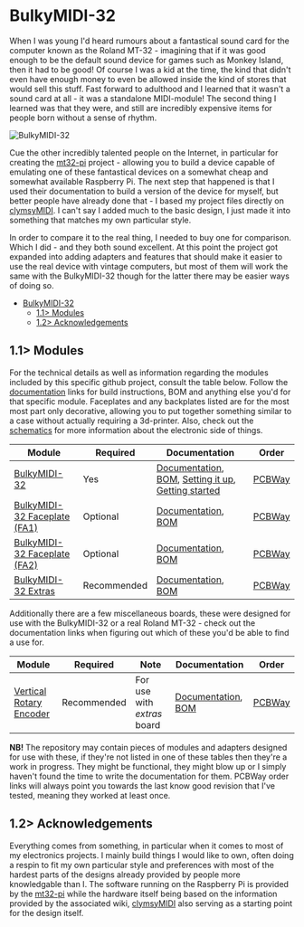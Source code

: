 # BulkyMIDI-32
When I was young I'd heard rumours about a fantastical sound card for the computer known as the Roland MT-32 - imagining that if it was good enough to be the default sound device for games such as Monkey Island, then it had to be good! Of course I was a kid at the time, the kind that didn't even have enough money to even be allowed inside the kind of stores that would sell this stuff. Fast forward to adulthood and I learned that it wasn't a sound card at all - it was a standalone MIDI-module! The second thing I learned was that they were, and still are incredibly expensive items for people born without a sense of rhythm.

![BulkyMIDI-32](https://github.com/tebl/BulkyMIDI-32/raw/main/gallery/2022-05-02%2001.37.11.jpg)

Cue the other incredibly talented people on the Internet, in particular for creating the [mt32-pi](https://github.com/dwhinham/mt32-pi) project - allowing you to build a device capable of emulating one of these fantastical devices on a somewhat cheap and somewhat available Raspberry Pi. The next step that happened is that I used their documentation to build a version of the device for myself, but better people have already done that - I based my project files directly on [clymsyMIDI](https://github.com/gmcn42/clumsyMIDI). I can't say I added much to the basic design, I just made it into something that matches my own particular style.

In order to compare it to the real thing, I needed to buy one for comparison. Which I did - and they both sound excellent. At this point the project got expanded into adding adapters and features that should make it easier to use the real device with vintage computers, but most of them will work the same with the BulkyMIDI-32 though for the latter there may be easier ways of doing so.

- [BulkyMIDI-32](#bulkymidi-32)
  - [1.1> Modules](#11-modules)
  - [1.2> Acknowledgements](#12-acknowledgements)

## 1.1> Modules
For the technical details as well as information regarding the modules included by this specific github project, consult the table below. Follow the [documentation](https://github.com/tebl/BulkyMIDI-32/tree/main/documentation) links for build instructions, BOM and anything else you'd for that specific module. Faceplates and any backplates listed are for the most most part only decorative, allowing you to put together something similar to a case without actually requiring a 3d-printer. Also, check out the [schematics](https://github.com/tebl/BulkyMIDI-32/tree/main/documentation) for more information about the electronic side of things.

| Module                 | Required    | Documentation                      | Order      |
| ---------------------- | ----------- | ---------------------------------- | ---------- |
| [BulkyMIDI-32](https://github.com/tebl/BulkyMIDI-32/tree/main/BulkyMIDI-32%20Module) | Yes | [Documentation](https://github.com/tebl/BulkyMIDI-32/tree/main/BulkyMIDI-32%20Module), [BOM](https://github.com/tebl/BulkyMIDI-32/tree/main/BulkyMIDI-32%20Module#3-bom), [Setting it up](https://github.com/tebl/BulkyMIDI-32/blob/main/documentation/setting_it_up.md), [Getting started](https://github.com/tebl/BulkyMIDI-32/blob/main/documentation/getting_started.md) | [PCBWay](https://www.pcbway.com/project/shareproject/BulkyMIDI_32_35d2ed18.html)
| [BulkyMIDI-32 Faceplate (FA1)](https://github.com/tebl/BulkyMIDI-32/tree/main/faceplates/BulkyMIDI-32%20FA1) | Optional | [Documentation](https://github.com/tebl/BulkyMIDI-32/tree/main/faceplates/BulkyMIDI-32%20FA1), [BOM](https://github.com/tebl/BulkyMIDI-32/tree/main/faceplates/BulkyMIDI-32%20FA1#3-bom) | [PCBWay](https://www.pcbway.com/project/shareproject/BulkyMIDI_32_Faceplate_FA1_22c4404e.html)
| [BulkyMIDI-32 Faceplate (FA2)](https://github.com/tebl/BulkyMIDI-32/tree/main/faceplates/BulkyMIDI-32%20FA2) | Optional | [Documentation](https://github.com/tebl/BulkyMIDI-32/tree/main/faceplates/BulkyMIDI-32%20FA2), [BOM](https://github.com/tebl/BulkyMIDI-32/tree/main/faceplates/BulkyMIDI-32%20FA2#2-bom) | [PCBWay](https://www.pcbway.com/project/shareproject/BulkyMIDI_32_Faceplate_FA2_dcbe5f40.html)
| [BulkyMIDI-32 Extras](https://github.com/tebl/BulkyMIDI-32/tree/main/BulkyMIDI-32%20Extras) | Recommended | [Documentation](https://github.com/tebl/BulkyMIDI-32/tree/main/BulkyMIDI-32%20Extras), [BOM](https://github.com/tebl/BulkyMIDI-32/tree/main/BulkyMIDI-32%20Extras#3-bom) | [PCBWay](https://www.pcbway.com/project/shareproject/BulkyMIDI_32_Extras_9be44f98.html)

Additionally there are a few miscellaneous boards, these were designed for use with the BulkyMIDI-32 or a real Roland MT-32 - check out the documentation links when figuring out which of these you'd be able to find a use for.

| Module                 | Required    | Note                               | Documentation                      | Order      |
| ---------------------- | ----------- | ---------------------------------- | ---------------------------------- | ---------- |
| [Vertical Rotary Encoder](https://github.com/tebl/BulkyMIDI-32/tree/main/adapters/Vertical%20Rotary%20Encoder) | Recommended | For use with *extras* board | [Documentation](https://github.com/tebl/BulkyMIDI-32/tree/main/adapters/Vertical%20Rotary%20Encoder), [BOM](https://github.com/tebl/BulkyMIDI-32/tree/main/adapters/Vertical%20Rotary%20Encoder#3-bom) | [PCBWay](https://www.pcbway.com/project/shareproject/BulkyMIDI_32_Vertical_Rotary_Encoder_352faf4d.html)

**NB!** The repository may contain pieces of modules and adapters designed for use with these, if they're not listed in one of these tables then they're a work in progress. They might be functional, they might blow up or I simply haven't found the time to write the documentation for them. PCBWay order links will always point you towards the last know good revision that I've tested, meaning they worked at least once.

## 1.2> Acknowledgements
Everything comes from something, in particular when it comes to most of my electronics projects. I mainly build things I would like to own, often doing a respin to fit my own particular style and preferences with most of the hardest parts of the designs already provided by people more knowledgable than I. The software running on the Raspberry Pi is provided by the [mt32-pi](https://github.com/dwhinham/mt32-pi) while the hardware itself being based on the information provided by the associated wiki, [clymsyMIDI](https://github.com/gmcn42/clumsyMIDI) also serving as a starting point for the design itself.
